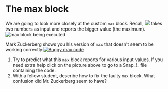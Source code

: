 # The max block

We are going to look more closely at the custom `max` block. Recall, ![](https://beautyjoy.github.io/bjc-r/img/blocks/max.png) takes two numbers as input and reports the bigger value \(the maximum\).![max block being executed](https://beautyjoy.github.io/bjc-r/img/prog/max-block-executed.png)

Mark Zuckerberg shows you his version of `max` that doesn't seem to be working correctly:[![Buggy max code](https://beautyjoy.github.io/bjc-r/img/building-blocks/max-code-buggy.png)](http://snap.berkeley.edu/snapsource/snap.html#open:https://beautyjoy.github.io/bjc-r/prog/building-blocks/max-buggy.xml)

1. Try to predict what this `max` block reports for various input values. If you need extra help click on the picture above to go to a Snap_!_ file containing the code.
2. With a fellow student, describe how to fix the faulty `max` block. What confusion did Mr. Zuckerberg seem to have?


